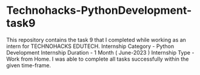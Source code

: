 # Technohacks-PythonDevelopment-task9
This repository contains the task 9 that I completed while working as an intern for TECHNOHACKS EDUTECH. Internship Category - Python Development Internship Duration - 1 Month ( June-2023 ) Internship Type - Work from Home. I was able to complete all tasks successfully within the given time-frame.
